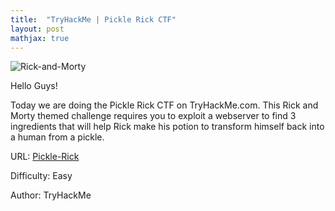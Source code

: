 ```yaml
---
title:  "TryHackMe | Pickle Rick CTF"
layout: post
mathjax: true
---
```


![Rick-and-Morty](https://hdqwalls.com/wallpapers/rick-and-morty-in-another-dimension-illustration-6c.jpg)

Hello Guys!

Today we are doing the Pickle Rick CTF on TryHackMe.com.
This Rick and Morty themed challenge requires you to exploit a webserver to find 3 ingredients that will help Rick make his potion to transform himself back into a human from a pickle.

URL: [Pickle-Rick](https://tryhackme.com/room/picklerick)

Difficulty: Easy

Author: TryHackMe




